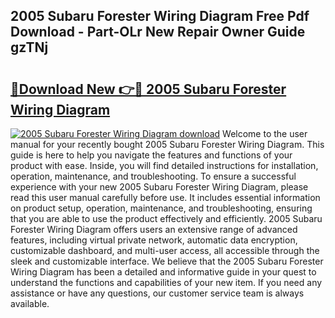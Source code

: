 ## 2005 Subaru Forester Wiring Diagram Free Pdf Download - Part-OLr New Repair Owner Guide gzTNj

# <h2><a href="http://dfkv8w.blite.top/?on=2005+Subaru+Forester+Wiring+Diagram">🔗Download New 👉🔴 2005 Subaru Forester Wiring Diagram</a></h2>

[![2005 Subaru Forester Wiring Diagram download](https://i.imgur.com/lujVjoI.png)](http://dfkv8w.blite.top/?on=2005+Subaru+Forester+Wiring+Diagram)
Welcome to the user manual for your recently bought 2005 Subaru Forester Wiring Diagram. This guide is here to help you navigate the features and functions of your product with ease. Inside, you will find detailed instructions for installation, operation, maintenance, and troubleshooting. To ensure a successful experience with your new 2005 Subaru Forester Wiring Diagram, please read this user manual carefully before use. It includes essential information on product setup, operation, maintenance, and troubleshooting, ensuring that you are able to use the product effectively and efficiently. 2005 Subaru Forester Wiring Diagram offers users an extensive range of advanced features, including virtual private network, automatic data encryption, customizable dashboard, and multi-user access, all accessible through the sleek and customizable interface. We believe that the 2005 Subaru Forester Wiring Diagram has been a detailed and informative guide in your quest to understand the functions and capabilities of your new item. If you need any assistance or have any questions, our customer service team is always available.
